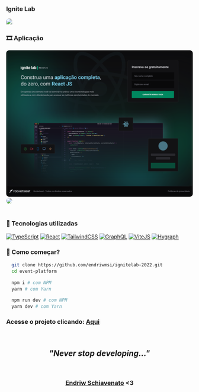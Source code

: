 ### Ignite Lab

<img style="border-top-left-radius: 8px; border-top-right-radius: 8px;" src="./event-platform/src/assets/.github/back.svg"/>

<br>

### 🎞️ Aplicação

<div>
  <img style="border-radius: 8px;" src="./event-platform/src/assets/.github/subscreen.svg"/>

  <br>

  <img style="border-radius: 8px;" src="./event-platform/src/assets/.github/eventscreen.svg"/>
</div>

<br>

### 🧪 Tecnologias utilizadas

<p align="left">
<a href="https://www.typescriptlang.org/" target="_blank" rel="noreferrer"><img src="https://raw.githubusercontent.com/danielcranney/readme-generator/main/public/icons/skills/typescript-colored.svg" width="36" height="36" alt="TypeScript" /></a>
<a href="https://reactjs.org/" target="_blank" rel="noreferrer"><img src="https://raw.githubusercontent.com/danielcranney/readme-generator/main/public/icons/skills/react-colored.svg" width="36" height="36" alt="React" /></a>
<a href="https://tailwindcss.com/" target="_blank" rel="noreferrer"><img src="https://raw.githubusercontent.com/danielcranney/readme-generator/main/public/icons/skills/tailwindcss-colored.svg" width="36" height="36" alt="TailwindCSS" /></a>
<a href="https://graphql.org/" target="_blank" rel="noreferrer"><img src="https://raw.githubusercontent.com/danielcranney/readme-generator/main/public/icons/skills/graphql-colored.svg" width="36" height="36" alt="GraphQL" /></a>
<a href="https://vitejs.dev" target="_blank" rel="noreferrer"><img src="https://vitejs.dev/logo.svg" width="36" height="36" alt="ViteJS" /></a>
<a href="hygraph.com" target="_blank" rel="noreferrer"><img fill="white" src="https://cdn.worldvectorlogo.com/logos/graphcms-mark.svg" width="36" height="36" alt="Hygraph" /></a>
</p>

### 🚀 Como começar?

```sh
  git clone https://github.com/endriwmsi/ignitelab-2022.git
  cd event-platform
```

```sh
  npm i # com NPM
  yarn # com Yarn
```

```sh
  npm run dev # com NPM
  yarn dev # com Yarn
```

### Acesse o projeto clicando: <a href="https://event-platform-seven-swart.vercel.app" target="_blank" rel="noreferrer">Aqui</a>
<br>

<div style="display: flex; align-items: center; justify-content: center; flex-direction: column;">
  <h2 style="font-style: italic;">"Never stop developing..."</h2>
  <br>
  <h3> <a href="https://github.com/endriwms/">Endriw Schiavenato</a> <3</h3>
</div>
